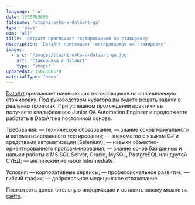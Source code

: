 ```yaml
---
language: 'ru'
date: 1550793600
filename: 'stazhirovka-v-dataart-qa'
type: 'news'
aim: 'all'
title: 'DataArt приглашает тестировщиков на стажировку'
description: 'DataArt приглашает тестировщиков на стажировку'
images:
  - src: '/images/stazhirovka-v-dataart-qa.jpg'
    alt: 'Стажировка в DataArt'
    type: 'image'
updatedAt: 1568360578
materialType: 'news'
---
```

[DataArt](https://vk.com/dataart) приглашает начинающих тестировщиков на оплачиваемую стажировку. Под руководством куратора вы будете решать задачи в реальных проектах. При успешном прохождении практики вы получаете квалификацию Junior QA Automation Engineer и продолжаете работать в DataArt на постоянной основе.

Требования: — техническое образование; — знание основ мануального и автоматизированного тестирования; — знакомство с языком С# и средствами автоматизации (Selenium); — навыки объектно-ориентированного программирования; — знание основ баз данных и навыки работы с MS SQL Server, Oracle, MySQL, PostgreSQL или другой СУБД; — английский не ниже Intermediate.

Условия: — корпоративные сервисы; — профессиональное развитие; — гибкий график; — добровольное медицинское страхование.

Посмотреть дополнительную информацию и оставить заявку можно на [сайте](www.dataart.ru/vacancy/qaa059).
